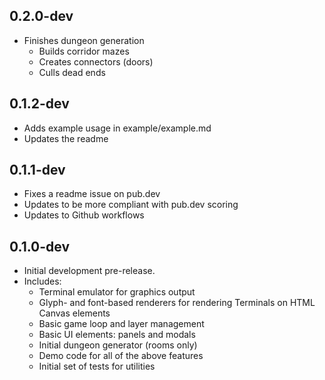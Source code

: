## 0.2.0-dev
* Finishes dungeon generation
  * Builds corridor mazes
  * Creates connectors (doors)
  * Culls dead ends

## 0.1.2-dev
* Adds example usage in example/example.md
* Updates the readme

## 0.1.1-dev
* Fixes a readme issue on pub.dev
* Updates to be more compliant with pub.dev scoring
* Updates to Github workflows

## 0.1.0-dev
* Initial development pre-release.
* Includes:
  * Terminal emulator for graphics output
  * Glyph- and font-based renderers for rendering Terminals on HTML Canvas elements
  * Basic game loop and layer management
  * Basic UI elements: panels and modals
  * Initial dungeon generator (rooms only)
  * Demo code for all of the above features
  * Initial set of tests for utilities
